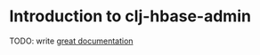 # Introduction to clj-hbase-admin

TODO: write [great documentation](http://jacobian.org/writing/what-to-write/)
